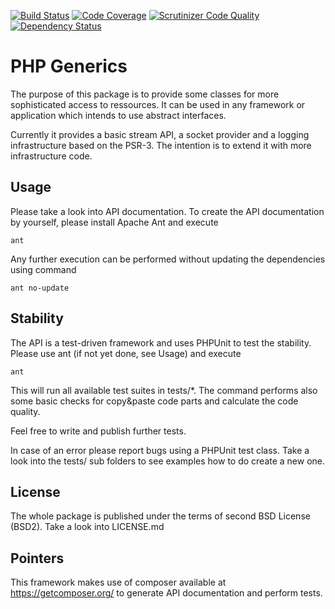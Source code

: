 [![Build Status](https://travis-ci.org/maikgreubel/phpgenerics.svg?branch=master)](https://travis-ci.org/maikgreubel/phpgenerics)
[![Code Coverage](https://scrutinizer-ci.com/g/maikgreubel/phpgenerics/badges/coverage.png?b=master)](https://scrutinizer-ci.com/g/maikgreubel/phpgenerics/?branch=master)
[![Scrutinizer Code Quality](https://scrutinizer-ci.com/g/maikgreubel/phpgenerics/badges/quality-score.png?b=master)](https://scrutinizer-ci.com/g/maikgreubel/phpgenerics/?branch=master)
[![Dependency Status](https://www.versioneye.com/user/projects/55e2f9bec6d8f2001d000350/badge.svg?style=flat)](https://www.versioneye.com/user/projects/55e2f9bec6d8f2001d000350)

PHP Generics
==

The purpose of this package is to provide some classes for more sophisticated access to ressources. It can be used in any framework or application which intends to use abstract interfaces.

Currently it provides a basic stream API, a socket provider and a logging infrastructure based on the PSR-3. The intention is to extend it with more infrastructure code.

Usage
--

Please take a look into API documentation. To create the API documentation by yourself, please install Apache Ant and execute

	ant
	
Any further execution can be performed without updating the dependencies using command

	ant no-update

	
Stability
--

The API is a test-driven framework and uses PHPUnit to test the stability. Please use ant (if not yet done, see Usage) and execute

	ant
	
This will run all available test suites in tests/*. The command performs also some basic checks for copy&paste code parts and calculate the code quality.
	
Feel free to write and publish further tests.

In case of an error please report bugs using a PHPUnit test class. Take a look into the tests/ sub folders to see examples how to do create a new one.


License
--

The whole package is published under the terms of second BSD License (BSD2). Take a look into LICENSE.md


Pointers
--
This framework makes use of composer available at https://getcomposer.org/ to generate API documentation and perform tests.

